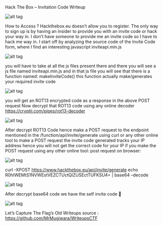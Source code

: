 
Hack The Box – Invitation Code Writeup

![alt tag]()

How to Access ?
Hackthebox.eu doesn’t allow you to register. The only way to sign up is by having an insider to provide you with an invite code or hack your way in.
I don’t have someone to provide me an invite code so I have to hack me way in.
I start off by analyzing the source code of the Invite Code form, where I find an interesting javascript inviteapi.min.js

 ![alt tag]()

you will have to take at all the js files present there and there you will see a js file named inviteapi.min.js
and in that js file you will see that there is a function named: makeInviteCode() this function actually 
make/generates your required invite code

![alt tag]()

you will get an ROT13 encrypted code as a response in the above POST request
Now decrypt that ROT13 code using any online decoder
https://cryptii.com/pipes/rot13-decoder

![alt tag]()

After decrypt ROT13 Code hence make a POST request to the endpoint mentioned in the /function/api/invite/generate  using curl or any other online tool to make a POST request 
the invite code generated tracks your IP address hence you will not get the correct code for your IP if you make the POST request using any other online tool:
post request on browser:
 
![alt tag]()
 
curl -XPOST https://www.hackthebox.eu/api/invite/generate 
echo R0hIWEMtS1NVWEstVEZCTUctQlZUSEctTUFKSU4= | base64 –decode

![alt tag]()

After decrypt base64 code we have the self invite code  

![alt tag]()

Let’s Capture The Flag’s
Old Writeups source : https://github.com/MrMugiwara/WriteupsCTF 

